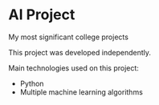 # AI Project
My most significant college projects

This project was developed independently.

Main technologies used on this project:
- Python
- Multiple machine learning algorithms
